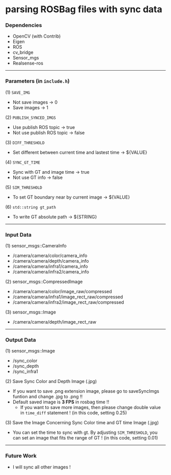 # parsing ROSBag files with sync data
### Dependencies
- OpenCV (with Contrib)
- Eigen
- ROS
- cv_bridge
- Sensor_mgs
- Realsense-ros

---
### Parameters (in `include.h`)
(1) `SAVE_IMG`
- Not save images &rarr; 0
- Save images &rarr; 1

(2) `PUBLISH_SYNCED_IMGS`
- Use publish ROS topic &rarr; true
- Not use publish ROS topic &rarr; false

(3) `DIFF_THRESHOLD`
- Set different between current time and lastest time &rarr; ${VALUE}

(4) `SYNC_GT_TIME`
- Sync with GT and image time &rarr; true
- Not use GT info &rarr; false

(5) `SIM_THRESHOLD`
- To set GT boundary near by current image &rarr; ${VALUE}

(6) `std::string gt_path`
- To write GT absolute path &rarr; ${STRING}

---
### Input Data

(1) sensor_msgs::CameraInfo
- /camera/camera/color/camera_info
- /camera/camera/depth/camera_info
- /camera/camera/infra1/camera_info
- /camera/camera/infra2/camera_info <br>
  
(2) sensor_msgs::CompressedImage 
- /camera/camera/color/image_raw/compressed
- /camera/camera/infra1/image_rect_raw/compressed
- /camera/camera/infra2/image_rect_raw/compressed <br>

(3) sensor_msgs::Image
- /camera/camera/depth/image_rect_raw <br>

---
### Output Data
(1) sensor_msgs::Image
- /sync_color
- /sync_depth
- /sync_infra1

(2) Save Sync Color and Depth Image (.jpg)
- If you want to save .png extension image, please go to saveSyncImgs funtion and change .jpg to .png !!
- Default saved image is **3 FPS** in rosbag time !!
  - If you want to save more images, then please change double value in `time_diff` statement ! (in this code, setting 0.25)

(3) Save the Image Concerning Sync Color time and GT time Image (.jpg)
- You can set the time to sync with gt. By adjusting `SIM_THRESHOLD`, you can set an image that fits the range of GT ! (in this code, setting 0.01)
  
---
### Future Work
- I will sync all other images !

